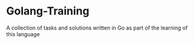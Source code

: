 # Golang-Training
A collection of tasks and solutions written in Go as part of the learning of this language
